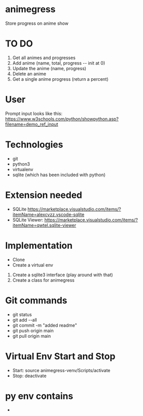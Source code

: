 # animegress
Store progress on anime show

# TO DO 
1. Get all animes and progresses
2. Add anime (name, total, progress -- init at 0)
3. Update the anime (name, progress)
4. Delete an anime
5. Get a single anime progress (return a percent)

# User
Prompt input looks like this: https://www.w3schools.com/python/showpython.asp?filename=demo_ref_input

# Technologies
- git
- python3
- virtualenv
- sqlite (which has been included with python)

# Extension needed
- SQLite https://marketplace.visualstudio.com/items/?itemName=alexcvzz.vscode-sqlite
- SQLite Viewer: https://marketplace.visualstudio.com/items/?itemName=qwtel.sqlite-viewer
# Implementation
- Clone
- Create a virtual env
1. Create a sqlite3 interface (play around with that)
2. Create a class for animegress

# Git commands
- git status
- git add --all
- git commit -m "added readme"
- git push origin main
- git pull origin main

# Virtual Env Start and Stop
- Start: source animegress-venv/Scripts/activate
- Stop: deactivate

# py env contains 
- 